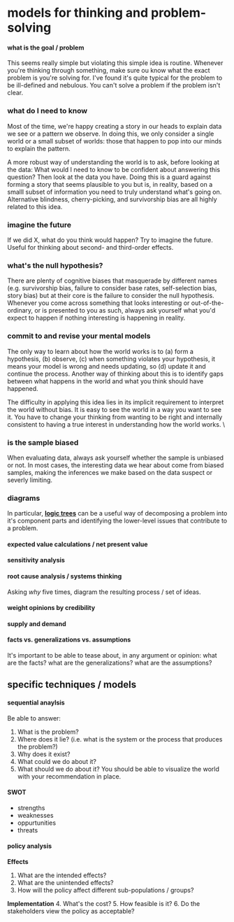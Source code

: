 # models for thinking and problem-solving

#### what is the goal / problem

This seems really simple but violating this simple idea is routine. Whenever you're thinking through something, make sure ou know what the exact problem is you're solving for. I've found it's quite typical for the problem to be ill-defined and nebulous. You can't solve a problem if the problem isn't clear.

### what do I need to know

Most of the time, we're happy creating a story in our heads to explain data we see or a pattern we observe. In doing this, we only consider a single world or a small subset of worlds: those that happen to pop into our minds to explain the pattern.

A more robust way of understanding the world is to ask, before looking at the data: What would I need to know to be confident about answering this question? Then look at the data you have. Doing this is a guard against forming a story that seems plausible to you but is, in reality, based on a smalll subset of information you need to truly understand what's going on.  Alternative blindness, cherry-picking, and survivorship bias are all highly related to this idea.

### imagine the future

If we did X, what do you think would happen? Try to imagine the future. Useful for thinking about second- and third-order effects.

### what's the null hypothesis?

There are plenty of cognitive biases that masquerade by different names (e.g. survivorship bias, failure to consider base rates, self-selection bias, story bias) but at their core is the failure to consider the null hypothesis. Whenever you come across something that looks interesting or out-of-the-ordinary, or is presented to you as such, always ask yourself what you'd expect to happen if nothing interesting is happening in reality.

### commit to and revise your mental models

The only way to learn about how the world works is to (a) form a hypothesis, (b) observe, (c) when something violates your hypothesis, it means your model is wrong and needs updating, so (d) update it and continue the process. Another way of thinking about this is to identify gaps between what happens in the world and what you think should have happened.

The difficulty in applying this idea lies in its implicit requirement to interpret the world without bias. It is easy to see the world in a way you want to see it. You have to change your thinking from wanting to be right and internally consistent to having a true interest in understanding how the world works. \

### is the sample biased

When evaluating data, always ask yourself whether the sample is unbiased or not. In most cases, the interesting data we hear about come from biased samples, making the inferences we make based on the data suspect or severly limiting.

### diagrams

In particular, [__logic trees__](https://en.wikipedia.org/wiki/Issue_tree) can be a useful way of decomposing a problem into it's component parts and identifying the lower-level issues that contribute to a problem.

#### expected value calculations / net present value

#### sensitivity analysis

#### root cause analysis / systems thinking

Asking _why_ five times, diagram the resulting process / set of ideas.

#### weight opinions by credibility

#### supply and demand

#### facts vs. generalizations vs. assumptions

It's important to be able to tease about, in any argument or opinion: what are the facts? what are the generalizations? what are the assumptions?

## specific techniques / models

#### sequential anaylsis

Be able to answer:

1. What is the problem?
2. Where does it lie? (i.e. what is the system or the process that produces the problem?)
3. Why does it exist?
4. What could we do about it?
5. What should we do about it? You should be able to visualize the world with your recommendation in place.


#### SWOT

- strengths
- weaknesses
- oppurtunities
- threats

#### policy analysis

__Effects__
1. What are the intended effects?
2. What are the unintended effects?
3. How will the policy affect different sub-populations / groups?

__Implementation__
4. What's the cost?
5. How feasible is it?
6. Do the stakeholders view the policy as acceptable?
